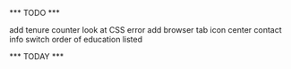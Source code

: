 *** TODO ***

add tenure counter
look at CSS error
add browser tab icon
center contact info
switch order of education listed



*** TODAY ***


